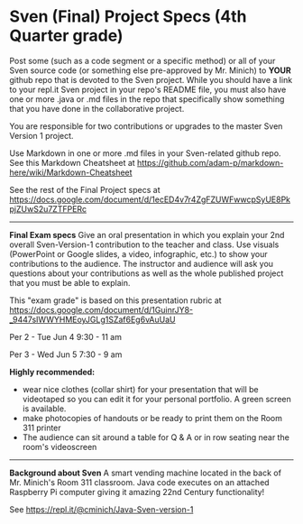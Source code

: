 # Sven (Final) Project Specs (4th Quarter grade)

Post some (such as a code segment or a specific method) or all of your Sven source code (or something else pre-approved by Mr. Minich) to **YOUR** github repo that is devoted to the Sven project. While you should have a link to your repl.it Sven project in your repo's README file, you must also have one or more .java or .md files in the repo that specifically show something that you have done in the collaborative project.

You are responsible for two contributions or upgrades to the master Sven Version 1 project.

Use Markdown in one or more .md files in your Sven-related github repo. See this Markdown Cheatsheet at https://github.com/adam-p/markdown-here/wiki/Markdown-Cheatsheet

See the rest of the Final Project specs at https://docs.google.com/document/d/1ecED4v7r4ZgFZUWFwwcpSyUE8PkpjZUwS2u7ZTFPERc

---

**Final Exam specs**
Give an oral presentation in which you explain your 2nd overall Sven-Version-1 contribution to the teacher and class.
Use visuals (PowerPoint or Google slides, a video, infographic, etc.) to show your contributions to the audience. The instructor and audience will ask you questions about your contributions as well as the whole published project that you must be able to explain.

This "exam grade" is based on this presentation rubric at https://docs.google.com/document/d/1GuinrJY8-_9447sIWWYHMEoyJGLg1SZaf6Eg6vAuUaU 

Per 2 - Tue Jun 4 9:30 - 11 am 

Per 3 - Wed Jun 5 7:30 - 9 am

**Highly recommended:**
- wear nice clothes (collar shirt) for your presentation that will be videotaped so you can edit it for your personal portfolio. A green screen is available.
- make photocopies of handouts or be ready to print them on the Room 311 printer
- The audience can sit around a table for Q & A or in row seating near the room's videoscreen 

---

**Background about Sven**
A smart vending machine located in the back of Mr. Minich's Room 311 classroom. Java code executes on an attached Raspberry Pi computer giving it amazing 22nd Century functionality!

See https://repl.it/@cminich/Java-Sven-version-1

